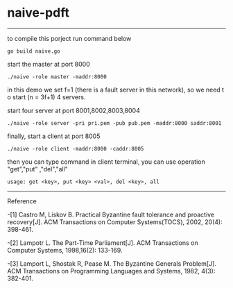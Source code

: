 # naive-pdft

***

to compile this porject run command below
```shell
go build naive.go
```

start the master at port 8000
```shell
./naive -role master -maddr:8000
```

in this demo we set f=1 (there is a fault server in this network), so we need t
o start (n = 3f+1) 4 servers.

start four server at port 8001,8002,8003,8004
```shell
./naive -role server -pri pri.pem -pub pub.pem -maddr:8000 saddr:8001
```

finally, start a client at port 8005
```shell
./naive -role client -maddr:8000 -caddr:8005
```

then you can type command in client terminal, you can use operation "get","put"
,"del","all"
```shell
usage: get <key>, put <key> <val>, del <key>, all
```

***

Reference

-[1] Castro M, Liskov B. Practical Byzantine fault tolerance and proactive recovery[J]. ACM Transactions on Computer Systems(TOCS), 2002, 20(4): 398-461.

-[2] Lampotr L. The Part-Time Parliament[J]. ACM Transactions on Computer Systems, 1998,16(2): 133-169.

-[3] Lamport L, Shostak R, Pease M. The Byzantine Generals Problem[J]. ACM Transactions on Programming Languages and Systems, 1982, 4(3): 382-401.
